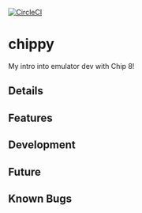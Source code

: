 [![CircleCI](https://circleci.com/gh/bayleaf1130/chippy.svg?style=svg)](https://circleci.com/gh/bayleaf1130/chippy)

# chippy

My intro into emulator dev with Chip 8!

## Details

## Features

## Development

## Future

## Known Bugs

